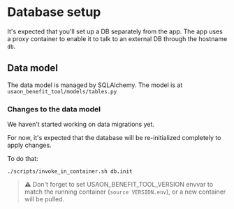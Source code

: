 # Database setup

It's expected that you'll set up a DB separately from the app. The app uses a proxy
container to enable it to talk to an external DB through the hostname `db`.


## Data model

The data model is managed by SQLAlchemy. The model is at
`usaon_benefit_tool/models/tables.py`


### Changes to the data model

We haven't started working on data migrations yet.

For now, it's expected that the database will be re-initialized completely to apply
changes.

To do that:

```
./scripts/invoke_in_container.sh db.init
```

> :warning: Don't forget to set USAON_BENEFIT_TOOL_VERSION envvar to match the running
> container (`source VERSION.env`), or a new container will be pulled.
